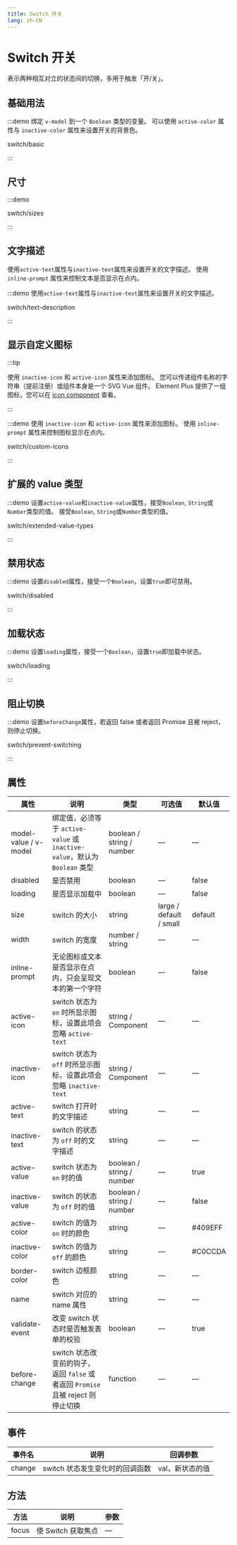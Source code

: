 ```yaml
---
title: Switch 开关
lang: zh-CN
---
```


# Switch 开关

表示两种相互对立的状态间的切换，多用于触发「开/关」。

## 基础用法

:::demo 绑定 `v-model` 到一个 `Boolean` 类型的变量。 可以使用 `active-color` 属性与 `inactive-color` 属性来设置开关的背景色。

switch/basic

:::

## 尺寸

:::demo

switch/sizes

:::

## 文字描述

使用`active-text`属性与`inactive-text`属性来设置开关的文字描述。 使用 `inline-prompt` 属性来控制文本是否显示在点内。

:::demo 使用`active-text`属性与`inactive-text`属性来设置开关的文字描述。

switch/text-description

:::

## 显示自定义图标

:::tip

使用 `inactive-icon` 和 `active-icon` 属性来添加图标。 您可以传递组件名称的字符串（提前注册）或组件本身是一个 SVG Vue 组件。 Element Plus 提供了一组图标，您可以在 [icon component](/zh-CN/component/icon) 查看。

:::

:::demo 使用 `inactive-icon` 和 `active-icon` 属性来添加图标。 使用 `inline-prompt` 属性来控制图标显示在点内。

switch/custom-icons

:::

## 扩展的 value 类型

:::demo 设置`active-value`和`inactive-value`属性，接受`Boolean`, `String`或`Number`类型的值。 接受`Boolean`, `String`或`Number`类型的值。

switch/extended-value-types

:::

## 禁用状态

:::demo 设置`disabled`属性，接受一个`Boolean`，设置`true`即可禁用。

switch/disabled

:::

## 加载状态

:::demo 设置`loading`属性，接受一个`Boolean`，设置`true`即加载中状态。

switch/loading

:::

## 阻止切换

:::demo 设置`beforeChange`属性，若返回 false 或者返回 Promise 且被 reject，则停止切换。

switch/prevent-switching

:::

## 属性

| 属性                  | 说明                                                                             | 类型                      | 可选值                  | 默认值  |
| --------------------- | -------------------------------------------------------------------------------- | ------------------------- | ----------------------- | ------- |
| model-value / v-model | 绑定值，必须等于 `active-value` 或 `inactive-value`，默认为 `Boolean` 类型       | boolean / string / number | —                       | —       |
| disabled              | 是否禁用                                                                         | boolean                   | —                       | false   |
| loading               | 是否显示加载中                                                                   | boolean                   | —                       | false   |
| size                  | switch 的大小                                                                    | string                    | large / default / small | default |
| width                 | switch 的宽度                                                                    | number / string           | —                       | —       |
| inline-prompt         | 无论图标或文本是否显示在点内，只会呈现文本的第一个字符                           | boolean                   | —                       | false   |
| active-icon           | switch 状态为 `on` 时所显示图标，设置此项会忽略 `active-text`                    | string / Component        | —                       | —       |
| inactive-icon         | switch 状态为 `off` 时所显示图标，设置此项会忽略 `inactive-text`                 | string / Component        | —                       | —       |
| active-text           | switch 打开时的文字描述                                                          | string                    | —                       | —       |
| inactive-text         | switch 的状态为 `off` 时的文字描述                                               | string                    | —                       | —       |
| active-value          | switch 状态为 `on` 时的值                                                        | boolean / string / number | —                       | true    |
| inactive-value        | switch 的状态为 `off` 时的值                                                     | boolean / string / number | —                       | false   |
| active-color          | switch 的值为 `on` 时的颜色                                                      | string                    | —                       | #409EFF |
| inactive-color        | switch 的值为 `off` 的颜色                                                       | string                    | —                       | #C0CCDA |
| border-color          | switch 边框颜色                                                                  | string                    | —                       | —       |
| name                  | switch 对应的 name 属性                                                          | string                    | —                       | —       |
| validate-event        | 改变 switch 状态时是否触发表单的校验                                             | boolean                   | —                       | true    |
| before-change         | switch 状态改变前的钩子， 返回 `false` 或者返回 `Promise` 且被 reject 则停止切换 | function                  | —                       | —       |

## 事件

| 事件名 | 说明                            | 回调参数        |
| ------ | ------------------------------- | --------------- |
| change | switch 状态发生变化时的回调函数 | val，新状态的值 |

## 方法

| 方法  | 说明               | 参数 |
| ----- | ------------------ | ---- |
| focus | 使 Switch 获取焦点 | —    |
